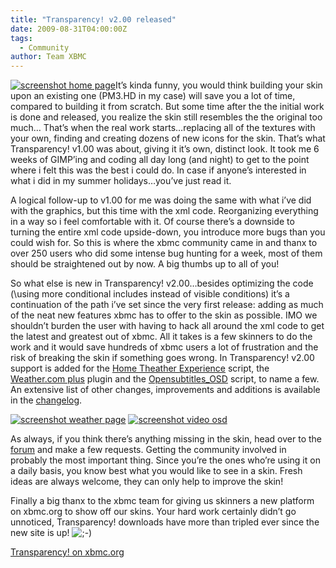 ```yaml
---
title: "Transparency! v2.00 released"
date: 2009-08-31T04:00:00Z
tags:
  - Community
author: Team XBMC
---
```


[![screenshot home page](/images/blog/thumbs_home-music_0.webp)](/wordpress/wp-content/gallery/transparency/home-music_0.webp)It’s kinda funny, you would think building your skin upon an existing one (PM3.HD in my case) will save you a lot of time, compared to building it from scratch. But some time after the the initial work is done and released, you realize the skin still resembles the the original too much… That’s when the real work starts…replacing all of the textures with your own, finding and creating dozens of new icons for the skin. That’s what Transparency! v1.00 was about, giving it it’s own, distinct look. It took me 6 weeks of GIMP’ing and coding all day long (and night) to get to the point where i felt this was the best i could do. In case if anyone’s interested in what i did in my summer holidays…you’ve just read it.

A logical follow-up to v1.00 for me was doing the same with what i’ve did with the graphics, but this time with the xml code. Reorganizing everything in a way so i feel comfortable with it. Of course there’s a downside to turning the entire xml code upside-down, you introduce more bugs than you could wish for. So this is where the xbmc community came in and thanx to over 250 users who did some intense bug hunting for a week, most of them should be straightened out by now. A big thumbs up to all of you!

So what else is new in Transparency! v2.00…besides optimizing the code (\using more conditional includes instead of visible conditions\) it’s a continuation of the path i’ve set since the very first release: adding as much of the neat new features xbmc has to offer to the skin as possible. IMO we shouldn’t burden the user with having to hack all around the xml code to get the latest and greatest out of xbmc. All it takes is a few skinners to do the work and it would save hundreds of xbmc users a lot of frustration and the risk of breaking the skin if something goes wrong. In Transparency! v2.00 support is added for the [Home Theather Experience](https://forum.kodi.tv/showthread.php?tid=55628) script, the [Weather.com plus](https://forum.kodi.tv/showthread.php?tid=52034) plugin and the [Opensubtitles_OSD](https://forum.kodi.tv/showthread.php?tid=56083) script, to name a few. An extensive list of other changes, improvements and additions is available in the [changelog](/skins/transparency/2).

[![screenshot weather page](/images/blog/thumbs_weather.webp)](/wordpress/wp-content/gallery/transparency/weather.webp) [![screenshot video osd](/images/blog/thumbs_video-osd.webp)](/wordpress/wp-content/gallery/transparency/video-osd.webp)

As always, if you think there’s anything missing in the skin, head over to the [forum](https://forum.kodi.tv/forumdisplay.php?fid=115) and make a few requests. Getting the community involved in probably the most important thing. Since you’re the ones who’re using it on a daily basis, you know best what you would like to see in a skin. Fresh ideas are always welcome, they can only help to improve the skin!

Finally a big thanx to the xbmc team for giving us skinners a new platform on xbmc.org to show off our skins. Your hard work certainly didn’t go unnoticed, Transparency! downloads have more than tripled ever since the new site is up! ![;-)](/images/blog/icon_wink.gif)

[Transparency! on xbmc.org](/article/transparency-v200-released)
